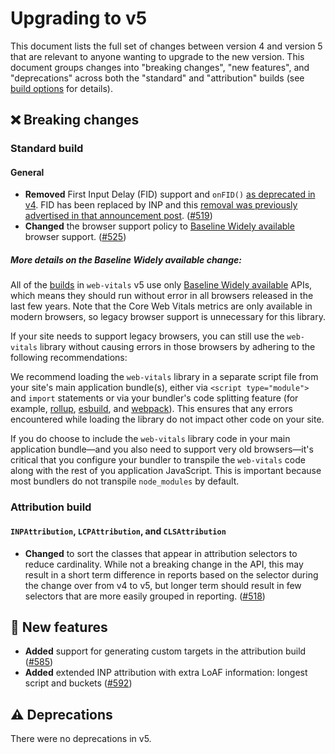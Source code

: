 # Upgrading to v5

This document lists the full set of changes between version 4 and version 5 that are relevant to anyone wanting to upgrade to the new version. This document groups changes into "breaking changes", "new features", and "deprecations" across both the "standard" and "attribution" builds (see [build options](/#build-options) for details).

## ❌ Breaking changes

### Standard build

#### General

- **Removed** First Input Delay (FID) support and `onFID()` [as deprecated in v4](./upgrading-to-v4.md#%EF%B8%8F-deprecations). FID has been replaced by INP and this [removal was previously advertised in that announcement post](https://web.dev/blog/inp-cwv-launch#fid_deprecation_timeline). ([#519](https://github.com/GoogleChrome/web-vitals/pull/519))
- **Changed** the browser support policy to [Baseline Widely available](https://web.dev/baseline) browser support. ([#525](https://github.com/GoogleChrome/web-vitals/pull/525))

##### More details on the Baseline Widely available change:

All of the [builds](README#build-options) in `web-vitals` v5 use only [Baseline Widely available](https://web.dev/baseline) APIs, which means they should run without error in all browsers released in the last few years. Note that the Core Web Vitals metrics are only available in modern browsers, so legacy browser support is unnecessary for this library.

If your site needs to support legacy browsers, you can still use the `web-vitals` library without causing errors in those browsers by adhering to the following recommendations:

We recommend loading the `web-vitals` library in a separate script file from your site's main application bundle(s), either via `<script type="module">` and `import` statements or via your bundler's code splitting feature (for example, [rollup](https://rollupjs.org/tutorial/#code-splitting), [esbuild](https://esbuild.github.io/api/#splitting), and [webpack](https://webpack.js.org/guides/code-splitting/)). This ensures that any errors encountered while loading the library do not impact other code on your site.

If you do choose to include the `web-vitals` library code in your main application bundle—and you also need to support very old browsers—it's critical that you configure your bundler to transpile the `web-vitals` code along with the rest of you application JavaScript. This is important because most bundlers do not transpile `node_modules` by default.

### Attribution build

#### `INPAttribution`, `LCPAttribution`, and `CLSAttribution`

- **Changed** to sort the classes that appear in attribution selectors to reduce cardinality. While not a breaking change in the API, this may result in a short term difference in reports based on the selector during the change over from v4 to v5, but longer term should result in few selectors that are more easily grouped in reporting. ([#518](https://github.com/GoogleChrome/web-vitals/pull/518))

## 🚀 New features

- **Added** support for generating custom targets in the attribution build ([#585](https://github.com/GoogleChrome/web-vitals/pull/585))
- **Added** extended INP attribution with extra LoAF information: longest script and buckets ([#592](https://github.com/GoogleChrome/web-vitals/pull/592))

## ⚠️ Deprecations

There were no deprecations in v5.
